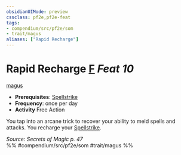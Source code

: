 ```yaml
---
obsidianUIMode: preview
cssclass: pf2e,pf2e-feat
tags:
- compendium/src/pf2e/som
- trait/magus
aliases: ["Rapid Recharge"]
---
```

# Rapid Recharge  [F](rules/core-rulebook/chapter-9-playing-the-game.md#Actions "Free Action") *Feat 10*  
[magus](rules/traits/magus-som.md)  

- **Prerequisites**: [Spellstrike](rules/actions/spellstrike-som.md)
- **Frequency**: once per day
- **Activity** Free Action

You tap into an arcane trick to recover your ability to meld spells and attacks. You recharge your [Spellstrike](rules/actions/spellstrike-som.md).

*Source: Secrets of Magic p. 47*  
%% #compendium/src/pf2e/som #trait/magus %%